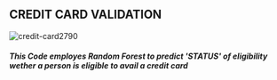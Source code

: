 ## CREDIT CARD VALIDATION
![credit-card2790](https://github.com/GOVINDFROMINDIA/Credit-Card-Validation/assets/79012314/37c7c61c-9097-4642-9cd0-a5d90a695b6d)

##### This Code employes Random Forest to predict 'STATUS' of eligibility wether a person is eligible to avail a credit card
